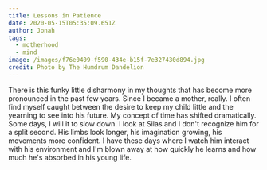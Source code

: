 ```yaml
---
title: Lessons in Patience
date: 2020-05-15T05:35:09.651Z
author: Jonah
tags:
  - motherhood
  - mind
image: /images/f76e0409-f590-434e-b15f-7e327430d894.jpg
credit: Photo by The Humdrum Dandelion
---
```

There is this funky little disharmony in my thoughts that has become more pronounced in the past few years. Since I became a mother, really. I often find myself caught between the desire to keep my child little and the yearning to see into his future. My concept of time has shifted dramatically. Some days, I will it to slow down. I look at Silas and I don't recognize him for a split second. His limbs look longer, his imagination growing, his movements more confident. I have these days where I watch him interact with his environment and I'm blown away at how quickly he learns and how much he's absorbed in his young life.